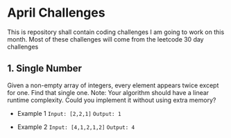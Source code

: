 # April Challenges
This is repository shall contain coding challenges I am going to work on this month. Most of these challenges will come from the leetcode 30 day challenges

## 1. Single Number
Given a non-empty array of integers, every element appears twice except for one. Find that single one.
Note:
Your algorithm should have a linear runtime complexity. Could you implement it without using extra memory?
- Example 1
```Input: [2,2,1]```
```Output: 1```

- Example 2
```Input: [4,1,2,1,2]```
```Output: 4```